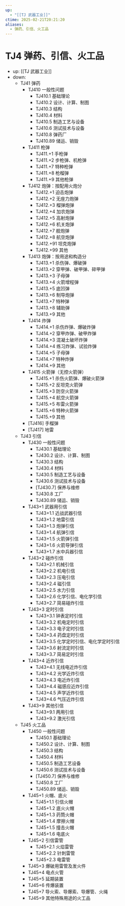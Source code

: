 ```yaml
---
up:
  - "[[TJ 武器工业]]"
ctime: 2025-02-21T20:21:20
aliases:
  - 弹药、引信、火工品
---
```


# TJ4 弹药、引信、火工品

- up: [[TJ 武器工业]]
- down:	
	- TJ41 弹药
		- TJ410 一般性问题
			- TJ410.1 基础理论
			- TJ410.2 设计、计算、制图
			- TJ410.3 结构
			- TJ410.4 材料
			- TJ410.5 制造工艺与设备
			- TJ410.6 测试技术与设备
			- TJ410.8 弹药厂
			- TJ410.89 储运、销毁
		- TJ411 枪弹
			- TJ411.+1 手枪弹
			- TJ411.+2 步枪弹、机枪弹
			- TJ411.+7 特种枪弹
			- TJ411.+8 枪榴弹
			- TJ411.+9 其他枪弹
		- TJ412 炮弹：按配用火炮分
			- TJ412.+1 迫击炮弹
			- TJ412.+2 无座力炮弹
			- TJ412.+3 榴弹炮弹
			- TJ412.+4 加农炮弹
			- TJ412.+5 高射炮弹
			- TJ412.+6 机关炮弹
			- TJ412.+7 舰炮弹
			- TJ412.+8 航空炮弹
			- TJ412.+91 坦克炮弹
			- TJ412.+99 其他
		- TJ413 炮弹：按用途和构造分
			- TJ413.+1 杀伤弹、爆破弹
			- TJ413.+2 穿甲弹、破甲弹、碎甲弹
			- TJ413.+3 子母弹
			- TJ413.+4 火箭增程弹
			- TJ413.+5 底凹弹
			- TJ413.+6 制导炮弹
			- TJ413.+7 特种弹
			- TJ413.+8 辅助弹
			- TJ413.+9 其他
		- TJ414 炸弹
			- TJ414.+1 杀伤炸弹、爆破炸弹
			- TJ414.+2 穿甲炸弹、破甲炸弹
			- TJ414.+3 混凝土破坏炸弹
			- TJ414.+4 练习炸弹、试验炸弹
			- TJ414.+5 子母弹
			- TJ414.+7 特种炸弹
			- TJ414.+9 其他
		- TJ415 火箭弹（无控火箭弹）
			- TJ415.+1 杀伤火箭弹、爆破火箭弹
			- TJ415.+2 反坦克火箭弹
			- TJ415.+3 防空火箭弹
			- TJ415.+4 航空火箭弹
			- TJ415.+5 布雷火箭弹
			- TJ415.+6 特种火箭弹
			- TJ415.+9 其他
		- [TJ416] 手榴弹
		- [TJ417] 地雷
	- TJ43 引信
		- TJ430 一般性问题
			- TJ430.1 基础理论
			- TJ430.2 设计、计算、制图
			- TJ430.3 结构
			- TJ430.4 材料
			- TJ430.5 制造工艺与设备
			- TJ430.6 测试技术与设备
			- [TJ430.7] 保养与维修
			- TJ430.8 工厂
			- TJ430.89 储运、销毁
		- TJ43+1 武器用引信
			- TJ43+1.1 近战武器引信
			- TJ43+1.2 地雷引信
			- TJ43+1.3 炮弹引信
			- TJ43+1.4 航弹引信
			- TJ43+1.5 火箭弹引信
			- TJ43+1.6 火箭导弹引信
			- TJ43+1.7 水中兵器引信
		- TJ43+2 碰炸引信
			- TJ43+2.1 机械引信
			- TJ43+2.2 机电引信
			- TJ43+2.3 压电引信
			- TJ43+2.4 磁引信
			- TJ43+2.5 水力引信
			- TJ43+2.6 化学引信、电化学引信
			- TJ43+2.7 简易碰炸引信
		- TJ43+3 定时引信
			- TJ43+3.1 钟表定时引信
			- TJ43+3.2 机电定时引信
			- TJ43+3.3 电子定时引信
			- TJ43+3.4 药盘定时引信
			- TJ43+3.5 化学定时引信、电化学定时引信
			- TJ43+3.6 射流定时引信
			- TJ43+3.7 简易定时引信
		- TJ43+4 近炸引信
			- TJ43+4.1 无线电近炸引信
			- TJ43+4.2 光学近炸引信
			- TJ43+4.3 电近炸引信
			- TJ43+4.4 磁感应近炸引信
			- TJ43+4.5 声学近炸引信
			- TJ43+4.6 气压近炸引信
		- TJ43+9 其他引信
			- TJ43+9.1 两用引信
			- TJ43+9.2 激光引信
	- TJ45 火工品
		- TJ450 一般性问题
			- TJ450.1 基础理论
			- TJ450.2 设计、计算、制图
			- TJ450.3 结构
			- TJ450.4 材料
			- TJ450.5 制造工艺设备
			- TJ450.6 测试技术与设备
			- [TJ450.7] 保养与维修
			- TJ450.8 工厂
			- TJ450.89 储运、销毁
		- TJ45+1 火帽、底火
			- TJ45+1.1 引信火帽
			- TJ45+1.2 底火火帽
			- TJ45+1.3 药筒火帽
			- TJ45+1.4 摩擦火帽
			- TJ45+1.5 撞击火帽
			- TJ45+1.6 电底火
		- TJ45+2 引信雷管
			- TJ45+2.1 火焰雷管
			- TJ45+2.2 针刺雷管
			- TJ45+2.3 电雷管
		- TJ45+3 爆破用雷管及发火件
		- TJ45+4 电点火管
		- TJ45+5 延期装置
		- TJ45+6 传爆装置
		- TJ45+7 导火索、导爆索、导爆管、火绳
		- TJ45+9 其他特殊用途的火工品
